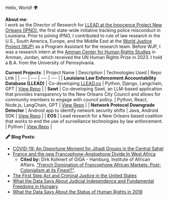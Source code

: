 Hello, World! 🌍 

**About me**:<br>
I work as the Director of Research for [LLEAD at the Innocence Project New Orleans (IPNO)](https://www.ipno.org/), the first state-wide initiative tracking police misconduct in Louisiana. Prior to joining IPNO, I contributed to rule of law research in the U.S., South America, Europe, and the Middle East at the [World Justice Project (WJP)](https://worldjusticeproject.org/) as a Program Assistant for the research team. Before WJP, I was a research intern at the [Amman Center for Human Rights Studies](https://achrs.org/english/) in Amman, Jordan, which received the UN Human Rights Prize in 2023. I hold a B.A. from the University of Pennsylvania.

**Current Projects**:
| Project Name | Description | Technologies Used | Repo Link |
| --- | --- | --- | --- |
| **Louisiana Law Enforcement Accountability Database (LLEAD)** | Co-developing [LLEAD.co](https://www.llead.co) | Python, Django, Langchain, GPT | [View Repo](https://github.com/ipno-llead/processing) |
| **Sawt** | Co-developing Sawt, an LLM-based application that provides transparency to the New Orleans City Council and allows for community members to engage with council policy. | Python, React, Node.js, LangChain, GPT | [View Repo](https://github.com/eye-on-surveillance/sawt) |
| **Network Protocol Downgrade Detector** | Android app to identify network security shifts | Java, Android SDK | [View Repo](https://github.com/ayyubibrahimi/protocol-detection) |
| **EOS** | Lead research for a New Orleans based coalition that works to end the use of surveillance technologies by law enforcement. | Python | [View Repo](https://github.com/ayyubibrahimi/eos) |

**🖋 Blog Posts**:
- [COVID-19: An Opportune Moment for Jihadi Groups in the Central Sahel](https://encyclopediageopolitica.com/2020/06/21/covid-19-an-opportune-moment-for-jihadi-groups-in-the-central-sahel/)
- [France and the new Francophone-Anglophone Divide In West Africa](https://encyclopediageopolitica.com/2020/11/06/france-and-the-new-francophone-anglophone-divide-in-west-africa/)
  - **Cited by:** Dirk Kohnert of GIGA - Hamburg, Institute of African Affairs. ["French Domination of Francophone African Markets: Post-Colonialism at its Finest?"](https://papers.ssrn.com/sol3/papers.cfm?abstract_id=4037625). 
 - [The First Step Act and Criminal Justice in the United States](https://worldjusticeproject.org/news/first-step-act-and-criminal-justice-united-states)
 - [What the Data Says About Judicial Independence and Fundamental Freedoms in Hungary](https://worldjusticeproject.org/news/what-data-says-about-judicial-independence-and-fundamental-freedoms-hungary)
  - [What the Data Says About the Status of Human Rights in 2018](https://worldjusticeproject.org/news/what-data-says-about-status-human-rights-2018)




<!--
**ayyubibrahimi/ayyubibrahimi** is a ✨ _special_ ✨ repository because its `README.md` (this file) appears on your GitHub profile.
-->
